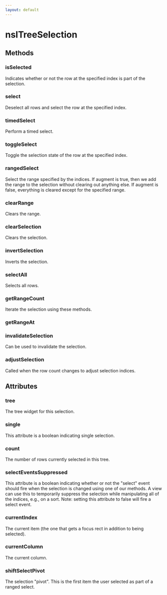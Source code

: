 ```yaml
---
layout: default
---
```


# nsITreeSelection #

## Methods ##

### isSelected ###

Indicates whether or not the row at the specified index is
part of the selection.


### select ###

Deselect all rows and select the row at the specified index. 


### timedSelect ###

Perform a timed select.


### toggleSelect ###

Toggle the selection state of the row at the specified index.


### rangedSelect ###

Select the range specified by the indices.  If augment is true,
then we add the range to the selection without clearing out anything
else.  If augment is false, everything is cleared except for the specified range.


### clearRange ###

Clears the range.


### clearSelection ###

Clears the selection.


### invertSelection ###

Inverts the selection.


### selectAll ###

Selects all rows.


### getRangeCount ###

Iterate the selection using these methods.


### getRangeAt ###

### invalidateSelection ###

Can be used to invalidate the selection.


### adjustSelection ###

Called when the row count changes to adjust selection indices.


## Attributes ##

### tree ###

The tree widget for this selection.


### single ###

This attribute is a boolean indicating single selection.


### count ###

The number of rows currently selected in this tree.


### selectEventsSuppressed ###

This attribute is a boolean indicating whether or not the
"select" event should fire when the selection is changed using
one of our methods.  A view can use this to temporarily suppress
the selection while manipulating all of the indices, e.g., on 
a sort.
Note: setting this attribute to false will fire a select event.


### currentIndex ###

The current item (the one that gets a focus rect in addition to being
selected).


### currentColumn ###

The current column.


### shiftSelectPivot ###

The selection "pivot".  This is the first item the user selected as
part of a ranged select.

